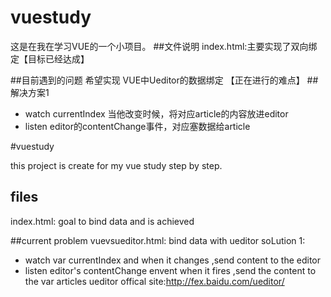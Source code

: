 # vuestudy

这是在我在学习VUE的一个小项目。
##文件说明
index.html:主要实现了双向绑定【目标已经达成】

##目前遇到的问题
希望实现 VUE中Ueditor的数据绑定 【正在进行的难点】
##解决方案1
*  watch currentIndex 当他改变时候，将对应article的内容放进editor
*  listen editor的contentChange事件，对应塞数据给article

#vuestudy

this project is create for my vue study step by step.
## files
index.html: goal to bind data and is achieved

##current problem
vuevsueditor.html: bind data with ueditor 
soLution 1:
* watch var currentIndex and when it changes ,send content to the editor
* listen editor's contentChange envent when it fires ,send the content to the var articles
ueditor offical site:http://fex.baidu.com/ueditor/

